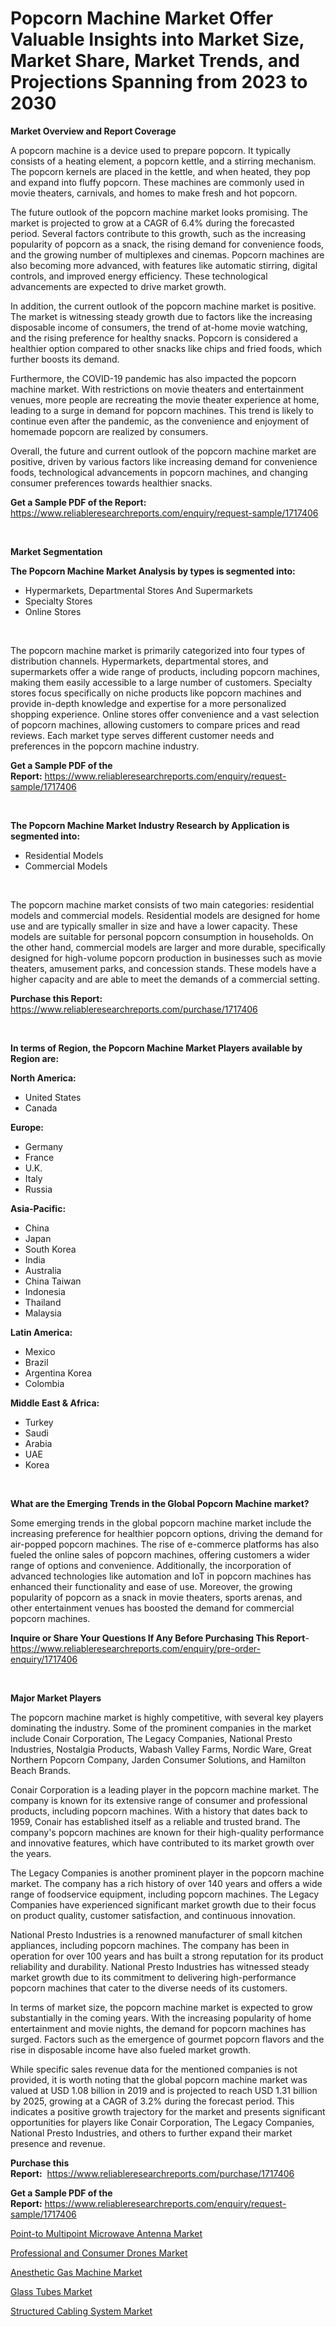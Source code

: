 <p><h1>Popcorn Machine Market Offer Valuable Insights into Market Size, Market Share, Market Trends, and Projections Spanning from 2023 to 2030</h1></p><p><strong>Market Overview and Report Coverage</strong></p>
<p><p>A popcorn machine is a device used to prepare popcorn. It typically consists of a heating element, a popcorn kettle, and a stirring mechanism. The popcorn kernels are placed in the kettle, and when heated, they pop and expand into fluffy popcorn. These machines are commonly used in movie theaters, carnivals, and homes to make fresh and hot popcorn.</p><p>The future outlook of the popcorn machine market looks promising. The market is projected to grow at a CAGR of 6.4% during the forecasted period. Several factors contribute to this growth, such as the increasing popularity of popcorn as a snack, the rising demand for convenience foods, and the growing number of multiplexes and cinemas. Popcorn machines are also becoming more advanced, with features like automatic stirring, digital controls, and improved energy efficiency. These technological advancements are expected to drive market growth.</p><p>In addition, the current outlook of the popcorn machine market is positive. The market is witnessing steady growth due to factors like the increasing disposable income of consumers, the trend of at-home movie watching, and the rising preference for healthy snacks. Popcorn is considered a healthier option compared to other snacks like chips and fried foods, which further boosts its demand.</p><p>Furthermore, the COVID-19 pandemic has also impacted the popcorn machine market. With restrictions on movie theaters and entertainment venues, more people are recreating the movie theater experience at home, leading to a surge in demand for popcorn machines. This trend is likely to continue even after the pandemic, as the convenience and enjoyment of homemade popcorn are realized by consumers.</p><p>Overall, the future and current outlook of the popcorn machine market are positive, driven by various factors like increasing demand for convenience foods, technological advancements in popcorn machines, and changing consumer preferences towards healthier snacks.</p></p>
<p><strong>Get a Sample PDF of the Report:</strong> <a href="https://www.reliableresearchreports.com/enquiry/request-sample/1717406">https://www.reliableresearchreports.com/enquiry/request-sample/1717406</a></p>
<p>&nbsp;</p>
<p><strong>Market Segmentation</strong></p>
<p><strong>The Popcorn Machine Market Analysis by types is segmented into:</strong></p>
<p><ul><li>Hypermarkets, Departmental Stores And Supermarkets</li><li>Specialty Stores</li><li>Online Stores</li></ul></p>
<p>&nbsp;</p>
<p><p>The popcorn machine market is primarily categorized into four types of distribution channels. Hypermarkets, departmental stores, and supermarkets offer a wide range of products, including popcorn machines, making them easily accessible to a large number of customers. Specialty stores focus specifically on niche products like popcorn machines and provide in-depth knowledge and expertise for a more personalized shopping experience. Online stores offer convenience and a vast selection of popcorn machines, allowing customers to compare prices and read reviews. Each market type serves different customer needs and preferences in the popcorn machine industry.</p></p>
<p><strong>Get a Sample PDF of the Report:</strong>&nbsp;<a href="https://www.reliableresearchreports.com/enquiry/request-sample/1717406">https://www.reliableresearchreports.com/enquiry/request-sample/1717406</a></p>
<p>&nbsp;</p>
<p><strong>The Popcorn Machine Market Industry Research by Application is segmented into:</strong></p>
<p><ul><li>Residential Models</li><li>Commercial Models</li></ul></p>
<p>&nbsp;</p>
<p><p>The popcorn machine market consists of two main categories: residential models and commercial models. Residential models are designed for home use and are typically smaller in size and have a lower capacity. These models are suitable for personal popcorn consumption in households. On the other hand, commercial models are larger and more durable, specifically designed for high-volume popcorn production in businesses such as movie theaters, amusement parks, and concession stands. These models have a higher capacity and are able to meet the demands of a commercial setting.</p></p>
<p><strong>Purchase this Report:</strong>&nbsp; <a href="https://www.reliableresearchreports.com/purchase/1717406">https://www.reliableresearchreports.com/purchase/1717406</a></p>
<p>&nbsp;</p>
<p><strong>In terms of Region, the Popcorn Machine Market Players available by Region are:</strong></p>
<p>
    <p> <strong> North America: </strong>
        <ul>
            <li>United States</li>
            <li>Canada</li>
        </ul>
        </p> 
    <p> <strong> Europe: </strong>
        <ul>
            <li>Germany</li>
            <li>France</li>
            <li>U.K.</li>
            <li>Italy</li>
            <li>Russia</li>
        </ul>
        </p> 
    <p> <strong> Asia-Pacific: </strong>
        <ul>
            <li>China</li>
            <li>Japan</li>
            <li>South Korea</li>
            <li>India</li>
            <li>Australia</li>
            <li>China Taiwan</li>
            <li>Indonesia</li>
            <li>Thailand</li>
            <li>Malaysia</li>
        </ul>
        </p> 
    <p> <strong> Latin America: </strong>
        <ul>
            <li>Mexico</li>
            <li>Brazil</li>
            <li>Argentina Korea</li>
            <li>Colombia</li>
        </ul>
        </p> 
    <p> <strong> Middle East & Africa: </strong>
        <ul>
            <li>Turkey</li>
            <li>Saudi</li>
            <li>Arabia</li>
            <li>UAE</li>
            <li>Korea</li>
        </ul>
    </p>
    </p>
<p>&nbsp;</p>
<p><strong>What are the Emerging Trends in the Global Popcorn Machine market?</strong></p>
<p><p>Some emerging trends in the global popcorn machine market include the increasing preference for healthier popcorn options, driving the demand for air-popped popcorn machines. The rise of e-commerce platforms has also fueled the online sales of popcorn machines, offering customers a wider range of options and convenience. Additionally, the incorporation of advanced technologies like automation and IoT in popcorn machines has enhanced their functionality and ease of use. Moreover, the growing popularity of popcorn as a snack in movie theaters, sports arenas, and other entertainment venues has boosted the demand for commercial popcorn machines.</p></p>
<p><strong>Inquire or Share Your Questions If Any Before Purchasing This Report</strong>- <a href="https://www.reliableresearchreports.com/enquiry/pre-order-enquiry/1717406">https://www.reliableresearchreports.com/enquiry/pre-order-enquiry/1717406</a></p>
<p>&nbsp;</p>
<p><strong>Major Market Players</strong></p>
<p><p>The popcorn machine market is highly competitive, with several key players dominating the industry. Some of the prominent companies in the market include Conair Corporation, The Legacy Companies, National Presto Industries, Nostalgia Products, Wabash Valley Farms, Nordic Ware, Great Northern Popcorn Company, Jarden Consumer Solutions, and Hamilton Beach Brands.</p><p>Conair Corporation is a leading player in the popcorn machine market. The company is known for its extensive range of consumer and professional products, including popcorn machines. With a history that dates back to 1959, Conair has established itself as a reliable and trusted brand. The company's popcorn machines are known for their high-quality performance and innovative features, which have contributed to its market growth over the years.</p><p>The Legacy Companies is another prominent player in the popcorn machine market. The company has a rich history of over 140 years and offers a wide range of foodservice equipment, including popcorn machines. The Legacy Companies have experienced significant market growth due to their focus on product quality, customer satisfaction, and continuous innovation.</p><p>National Presto Industries is a renowned manufacturer of small kitchen appliances, including popcorn machines. The company has been in operation for over 100 years and has built a strong reputation for its product reliability and durability. National Presto Industries has witnessed steady market growth due to its commitment to delivering high-performance popcorn machines that cater to the diverse needs of its customers.</p><p>In terms of market size, the popcorn machine market is expected to grow substantially in the coming years. With the increasing popularity of home entertainment and movie nights, the demand for popcorn machines has surged. Factors such as the emergence of gourmet popcorn flavors and the rise in disposable income have also fueled market growth.</p><p>While specific sales revenue data for the mentioned companies is not provided, it is worth noting that the global popcorn machine market was valued at USD 1.08 billion in 2019 and is projected to reach USD 1.31 billion by 2025, growing at a CAGR of 3.2% during the forecast period. This indicates a positive growth trajectory for the market and presents significant opportunities for players like Conair Corporation, The Legacy Companies, National Presto Industries, and others to further expand their market presence and revenue.</p></p>
<p><strong>Purchase this Report:</strong>&nbsp;&nbsp;<a href="https://www.reliableresearchreports.com/purchase/1717406">https://www.reliableresearchreports.com/purchase/1717406</a></p>
<p></p>
<p><strong>Get a Sample PDF of the Report:</strong>&nbsp;<a href="https://www.reliableresearchreports.com/enquiry/request-sample/1717406">https://www.reliableresearchreports.com/enquiry/request-sample/1717406</a></p>
<p><p><a href="https://github.com/PeterParrish5/Market-Research-Report-List-1/blob/main/point-to-multipoint-microwave-antenna-market.md">Point-to Multipoint Microwave Antenna Market</a></p><p><a href="https://issuu.com/reportprime-2/docs/professional-and-consumer-drones-market-size-2030.?fr=xKAE9_zU1NQ">Professional and Consumer Drones Market</a></p><p><a href="https://www.linkedin.com/pulse/anesthetic-gas-machine-market-size-share-amp-trends-ztg1f/">Anesthetic Gas Machine Market</a></p><p><a href="https://medium.com/@lavernacole2023/glass-tubes-market-size-reveals-the-best-marketing-channels-in-global-industry-26bcb9883280">Glass Tubes Market</a></p><p><a href="https://github.com/WillieWoodard/Market-Research-Report-List-1/blob/main/structured-cabling-system-market.md">Structured Cabling System Market</a></p></p>